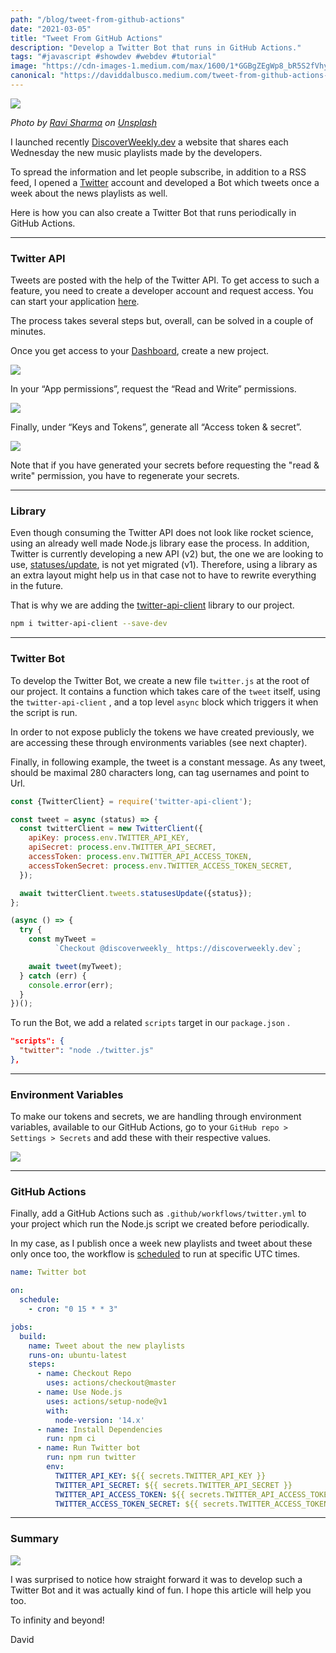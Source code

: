```yaml
---
path: "/blog/tweet-from-github-actions"
date: "2021-03-05"
title: "Tweet From GitHub Actions"
description: "Develop a Twitter Bot that runs in GitHub Actions."
tags: "#javascript #showdev #webdev #tutorial"
image: "https://cdn-images-1.medium.com/max/1600/1*GGBgZEgWp8_bR5S2fVhybg.jpeg"
canonical: "https://daviddalbusco.medium.com/tweet-from-github-actions-e289de58988a"
---
```


![](https://cdn-images-1.medium.com/max/1600/1*GGBgZEgWp8_bR5S2fVhybg.jpeg)

*Photo by [Ravi Sharma](https://unsplash.com/@ravinepz?utm_source=unsplash&utm_medium=referral&utm_content=creditCopyText) on [Unsplash](https://unsplash.com/?utm_source=unsplash&utm_medium=referral&utm_content=creditCopyText)*

I launched recently [DiscoverWeekly.dev](https://discoverweekly.dev/) a website that shares each Wednesday the new music playlists made by the developers.

To spread the information and let people subscribe, in addition to a RSS feed, I opened a [Twitter](https://twitter.com/discoverweekly_) account and developed a Bot which tweets once a week about the news playlists as well.

Here is how you can also create a Twitter Bot that runs periodically in GitHub Actions.

*****

### Twitter API

Tweets are posted with the help of the Twitter API. To get access to such a feature, you need to create a developer account and request access. You can start your application [here](https://developer.twitter.com/en/apply-for-access).

The process takes several steps but, overall, can be solved in a couple of minutes.

Once you get access to your [Dashboard](https://developer.twitter.com/en/portal/dashboard), create a new project.

![](https://cdn-images-1.medium.com/max/1600/1*d7T5ulDZCk5AbJD5Qrwz-A.png)

In your “App permissions”, request the “Read and Write” permissions.

![](https://cdn-images-1.medium.com/max/1600/1*NWATz8Zlxx3CgNZMmBvRVQ.png)

Finally, under “Keys and Tokens”, generate all “Access token & secret”.

![](https://cdn-images-1.medium.com/max/1600/1*axwweoz1kGPPaZW-I5h6Lg.png)

Note that if you have generated your secrets before requesting the "read & write" permission, you have to regenerate your secrets.

*****

### Library

Even though consuming the Twitter API does not look like rocket science, using an already well made Node.js library ease the process. In addition, Twitter is currently developing a new API (v2) but, the one we are looking to use, [statuses/update](https://developer.twitter.com/en/docs/tweets/post-and-engage/api-reference/post-statuses-update), is not yet migrated (v1). Therefore, using a library as an extra layout might help us in that case not to have to rewrite everything in the future.

That is why we are adding the [twitter-api-client](https://github.com/FeedHive/twitter-api-client) library to our project.

```bash
npm i twitter-api-client --save-dev
```

*****

### Twitter Bot

To develop the Twitter Bot, we create a new file `twitter.js` at the root of our project. It contains a function which takes care of the `tweet` itself, using the `twitter-api-client` , and a top level `async` block which triggers it when the script is run.

In order to not expose publicly the tokens we have created previously, we are accessing these through environments variables (see next chapter).

Finally, in following example, the tweet is a constant message. As any tweet, should be maximal 280 characters long, can tag usernames and point to Url.

```javascript
const {TwitterClient} = require('twitter-api-client');

const tweet = async (status) => {
  const twitterClient = new TwitterClient({
    apiKey: process.env.TWITTER_API_KEY,
    apiSecret: process.env.TWITTER_API_SECRET,
    accessToken: process.env.TWITTER_API_ACCESS_TOKEN,
    accessTokenSecret: process.env.TWITTER_ACCESS_TOKEN_SECRET,
  });

  await twitterClient.tweets.statusesUpdate({status});
};

(async () => {
  try {
    const myTweet = 
          `Checkout @discoverweekly_ https://discoverweekly.dev`;

    await tweet(myTweet);
  } catch (err) {
    console.error(err);
  }
})();
```

To run the Bot, we add a related `scripts` target in our `package.json` .

```json
"scripts": {
  "twitter": "node ./twitter.js"
},
```

*****

### Environment Variables

To make our tokens and secrets, we are handling through environment variables, available to our GitHub Actions, go to your `GitHub repo > Settings > Secrets` and add these with their respective values.

![](https://cdn-images-1.medium.com/max/1600/1*p_SW7X4ifZ0tiONf0PsEDA.png)

*****

### GitHub Actions

Finally, add a GitHub Actions such as `.github/workflows/twitter.yml` to your project which run the Node.js script we created before periodically.

In my case, as I publish once a week new playlists and tweet about these only once too, the workflow is [scheduled](https://docs.github.com/en/actions/reference/events-that-trigger-workflows#schedule) to run at specific UTC times.

```yaml
name: Twitter bot

on:
  schedule:
    - cron: "0 15 * * 3"

jobs:
  build:
    name: Tweet about the new playlists
    runs-on: ubuntu-latest
    steps:
      - name: Checkout Repo
        uses: actions/checkout@master
      - name: Use Node.js
        uses: actions/setup-node@v1
        with:
          node-version: '14.x'
      - name: Install Dependencies
        run: npm ci
      - name: Run Twitter bot
        run: npm run twitter
        env:
          TWITTER_API_KEY: ${{ secrets.TWITTER_API_KEY }}
          TWITTER_API_SECRET: ${{ secrets.TWITTER_API_SECRET }}
          TWITTER_API_ACCESS_TOKEN: ${{ secrets.TWITTER_API_ACCESS_TOKEN }}
          TWITTER_ACCESS_TOKEN_SECRET: ${{ secrets.TWITTER_ACCESS_TOKEN_SECRET }}
```

*****

### Summary

![](https://cdn-images-1.medium.com/max/1600/1*N4H7Sfn1DEt9XJWQ3PnnEA.gif)

I was surprised to notice how straight forward it was to develop such a Twitter Bot and it was actually kind of fun. I hope this article will help you too.

To infinity and beyond!

David

